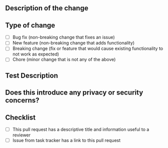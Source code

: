 <!--
META: Thank you for creating a Pull Request! A few notes--

1. Please make sure your PR is linked to a linear Ticket.
2. This template is a required baseline: do not skip any sections, but feel free to extend it for your PR

 -->

## Description of the change

<!-- > Description here -->

## Type of change

<!-- ignore-task-list-start -->

- [ ] Bug fix (non-breaking change that fixes an issue)
- [ ] New feature (non-breaking change that adds functionality)
- [ ] Breaking change (fix or feature that would cause existing functionality to not work as expected)
- [ ] Chore (minor change that is not any of the above)
<!-- ignore-task-list-end -->

## Test Description

<!-- > How was this change tested or validated? Was this automated or performed manually? -->

## Does this introduce any privacy or security concerns?

<!--
    Yes / No / I Don't know
    - If yes, please describe here
    - If I don't know, let's discuss
-->

## Checklist

- [ ] This pull request has a descriptive title and information useful to a reviewer
- [ ] Issue from task tracker has a link to this pull request
